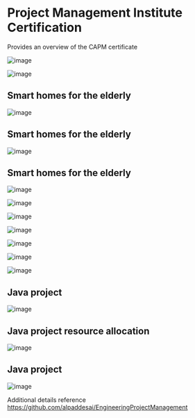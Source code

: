 # Project Management Institute Certification

Provides an overview of the CAPM certificate 

![image](PMI_CAPM.jpg)

![image](CAPMCertificate.jpg)

## Smart homes for the elderly
![image](HealthCareDatabase1.jpg)

## Smart homes for the elderly
![image](HealthCareDatabase2.jpg)

## Smart homes for the elderly
![image](HealthCareDatabase3.jpg)

![image](ProjectSchedule.png)

![image](ProjectTracking.jpg)

![image](ChangeManagementProcessI.JPG)

![image](ChangeManagementProcessII.JPG)

![image](ChangeManagementProcessIII.JPG)

![image](ChangeManagementProcessIV.JPG)

## Java project
![image](JavaProject1.png)

## Java project resource allocation
![image](ResourceAllocationVacation.jpg)

## Java project 
![image](resourceAllocationSocialEngagements.jpg)

Additional details reference https://github.com/alpaddesai/EngineeringProjectManagement
